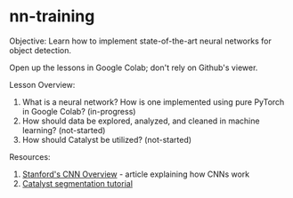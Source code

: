 # nn-training

Objective: Learn how to implement state-of-the-art neural networks for object detection. 

Open up the lessons in Google Colab; don't rely on Github's viewer. 

Lesson Overview: 
1. What is a neural network? How is one implemented using pure PyTorch in Google Colab? (in-progress)
2. How should data be explored, analyzed, and cleaned in machine learning? (not-started)
3. How should Catalyst be utilized? (not-started)

Resources: 
1. [Stanford's CNN Overview](https://cs231n.github.io/convolutional-networks/#case) - article explaining how CNNs work
2. [Catalyst segmentation tutorial](https://colab.research.google.com/github/catalyst-team/catalyst/blob/master/examples/notebooks/segmentation-tutorial.ipynb#scrollTo=FRWGyaT2Y25j)
